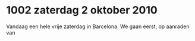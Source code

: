 # 1002 zaterdag 2 oktober 2010
Vandaag een hele vrije zaterdag in Barcelona. We gaan eerst, op aanraden van